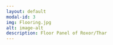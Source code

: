 ```yaml
---
layout: default
modal-id: 3
img: Flooring.jpg
alt: image-alt
description: Floor Panel of Roxor/Thar
---
```

